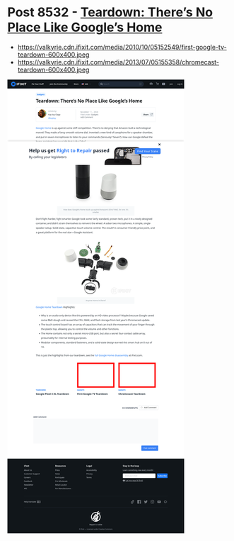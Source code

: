 # Post 8532 - [Teardown: There’s No Place Like Google’s Home](https://www.ifixit.com/News/8532/teardown-google-home)

- https://valkyrie.cdn.ifixit.com/media/2010/10/05152549/first-google-tv-teardown-600x400.jpeg
- https://valkyrie.cdn.ifixit.com/media/2013/07/05155358/chromecast-teardown-600x400.jpeg

![screencap](screenshots/e617e16d-3736-470e-93c3-0a53c8113f20.png)

